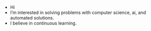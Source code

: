 -  Hi
-  I’m interested in solving problems with computer science, ai, and automated solutions.
-  I believe in continuous learning.


<!---
rickscode/rickscode is a ✨ special ✨ repository because its `README.md` (this file) appears on your GitHub profile.
You can click the Preview link to take a look at your changes.
--->
